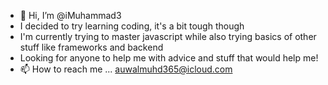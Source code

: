 - 👋 Hi, I’m @iMuhammad3
- I decided to try learning coding, it's a bit tough though
- I'm currently trying to master javascript while also trying basics of other stuff like frameworks and backend 
- Looking for anyone to help me with advice and stuff that would help me!
- 📫 How to reach me ... auwalmuhd365@icloud.com

